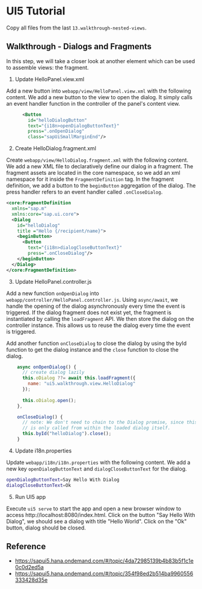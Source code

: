# UI5 Tutorial

Copy all files from the last `13.walkthrough-nested-views`.

## Walkthrough - Dialogs and Fragments

In this step, we will take a closer look at another element which can be used to assemble views: the fragment.

1. Update HelloPanel.view.xml

Add a new button into `webapp/view/HelloPanel.view.xml` with the following content. We add a new button to the view to open the dialog. It simply calls an event handler function in the controller of the panel's content view.

```xml
      <Button
        id="helloDialogButton"
        text="{i18n>openDialogButtonText}"
        press=".onOpenDialog"
        class="sapUiSmallMarginEnd"/>
```

2. Create HelloDialog.fragment.xml

Create `webapp/view/HelloDialog.fragment.xml` with the following content. We add a new XML file to declaratively define our dialog in a fragment. The fragment assets are located in the core namespace, so we add an xml namespace for it inside the `FragmentDefinition` tag. In the fragment definition, we add a button to the `beginButton` aggregation of the dialog. The press handler refers to an event handler called `.onCloseDialog`.

```xml
<core:FragmentDefinition
  xmlns="sap.m"
  xmlns:core="sap.ui.core">
  <Dialog
    id="helloDialog"
    title ="Hello {/recipient/name}">
    <beginButton>
      <Button
        text="{i18n>dialogCloseButtonText}"
        press=".onCloseDialog"/>
    </beginButton>
  </Dialog>
</core:FragmentDefinition>
```

3. Update HelloPanel.controller.js

Add a new function `onOpenDialog` into `webapp/controller/HelloPanel.controller.js`. Using `async/await`, we handle the opening of the dialog asynchronously every time the event is triggered. If the dialog fragment does not exist yet, the fragment is instantiated by calling the `loadFragment` API. We then store the dialog on the controller instance. This allows us to reuse the dialog every time the event is triggered.

Add another function `onCloseDialog` to close the dialog by using the byId function to get the dialog instance and the `close` function to close the dialog.

```js
    async onOpenDialog() {
      // create dialog lazily
      this.oDialog ??= await this.loadFragment({
        name: "ui5.walkthrough.view.HelloDialog"
      });
  
      this.oDialog.open();
    },

    onCloseDialog() {
      // note: We don't need to chain to the Dialog promise, since this event handler
      // is only called from within the loaded dialog itself.
      this.byId("helloDialog").close();
    }
```

4. Update i18n.properties

Update `webapp/i18n/i18n.properties` with the following content. We add a new key `openDialogButtonText` and `dialogCloseButtonText` for the dialog.

```sh
openDialogButtonText=Say Hello With Dialog
dialogCloseButtonText=Ok
```

5. Run UI5 app

Execute `ui5 serve` to start the app and open a new browser window to access http://localhost:8080/index.html. Click on the button "Say Hello With Dialog", we should see a dialog with title "Hello World". Click on the "Ok" button, dialog should be closed.

## Reference

- https://sapui5.hana.ondemand.com/#/topic/4da72985139b4b83b5f1c1e0c0d2ed5a
- https://sapui5.hana.ondemand.com/#/topic/354f98ed2b514ba9960556333428d35e
